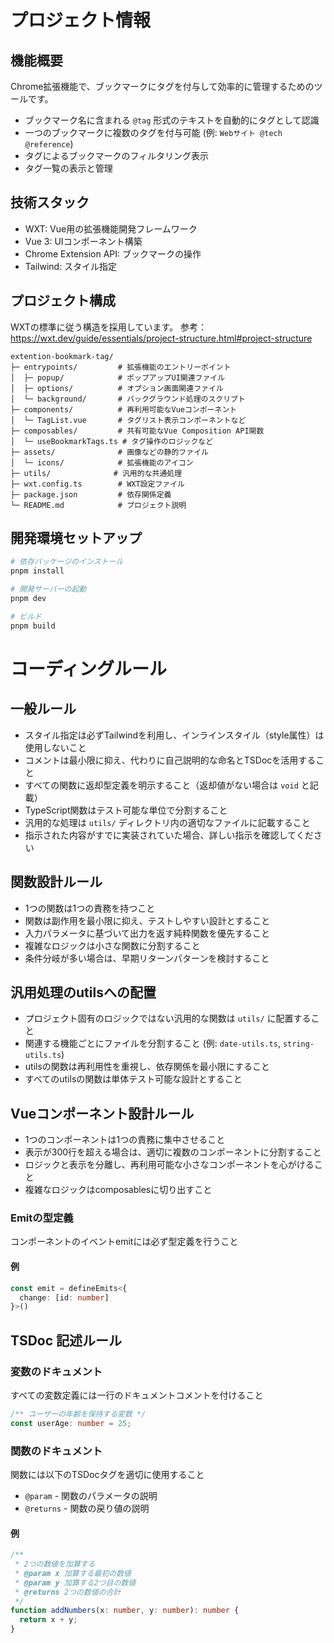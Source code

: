# プロジェクト情報

## 機能概要
Chrome拡張機能で、ブックマークにタグを付与して効率的に管理するためのツールです。
- ブックマーク名に含まれる `@tag` 形式のテキストを自動的にタグとして認識
- 一つのブックマークに複数のタグを付与可能 (例: `Webサイト @tech @reference`)
- タグによるブックマークのフィルタリング表示
- タグ一覧の表示と管理

## 技術スタック

- WXT: Vue用の拡張機能開発フレームワーク
- Vue 3: UIコンポーネント構築
- Chrome Extension API: ブックマークの操作
- Tailwind: スタイル指定

## プロジェクト構成
WXTの標準に従う構造を採用しています。
参考：https://wxt.dev/guide/essentials/project-structure.html#project-structure

```
extention-bookmark-tag/
├─ entrypoints/         # 拡張機能のエントリーポイント
│  ├─ popup/            # ポップアップUI関連ファイル
│  ├─ options/          # オプション画面関連ファイル
│  └─ background/       # バックグラウンド処理のスクリプト
├─ components/          # 再利用可能なVueコンポーネント
│  └─ TagList.vue       # タグリスト表示コンポーネントなど
├─ composables/         # 共有可能なVue Composition API関数
│  └─ useBookmarkTags.ts # タグ操作のロジックなど
├─ assets/              # 画像などの静的ファイル
│  └─ icons/            # 拡張機能のアイコン
├─ utils/              # 汎用的な共通処理
├─ wxt.config.ts        # WXT設定ファイル
├─ package.json         # 依存関係定義
└─ README.md            # プロジェクト説明
```

## 開発環境セットアップ

```bash
# 依存パッケージのインストール
pnpm install

# 開発サーバーの起動
pnpm dev

# ビルド
pnpm build
```

# コーディングルール

## 一般ルール
- スタイル指定は必ずTailwindを利用し、インラインスタイル（style属性）は使用しないこと
- コメントは最小限に抑え、代わりに自己説明的な命名とTSDocを活用すること
- すべての関数に返却型定義を明示すること（返却値がない場合は `void` と記載）
- TypeScript関数はテスト可能な単位で分割すること
- 汎用的な処理は `utils/` ディレクトリ内の適切なファイルに記載すること
- 指示された内容がすでに実装されていた場合、詳しい指示を確認してください

## 関数設計ルール
- 1つの関数は1つの責務を持つこと
- 関数は副作用を最小限に抑え、テストしやすい設計とすること
- 入力パラメータに基づいて出力を返す純粋関数を優先すること
- 複雑なロジックは小さな関数に分割すること
- 条件分岐が多い場合は、早期リターンパターンを検討すること

## 汎用処理のutilsへの配置
- プロジェクト固有のロジックではない汎用的な関数は `utils/` に配置すること
- 関連する機能ごとにファイルを分割すること (例: `date-utils.ts`, `string-utils.ts`)
- utilsの関数は再利用性を重視し、依存関係を最小限にすること
- すべてのutilsの関数は単体テスト可能な設計とすること

## Vueコンポーネント設計ルール
- 1つのコンポーネントは1つの責務に集中させること
- 表示が300行を超える場合は、適切に複数のコンポーネントに分割すること
- ロジックと表示を分離し、再利用可能な小さなコンポーネントを心がけること
- 複雑なロジックはcomposablesに切り出すこと

### Emitの型定義
コンポーネントのイベントemitには必ず型定義を行うこと

#### 例
```ts
const emit = defineEmits<{
  change: [id: number]
}>()
```

## TSDoc 記述ルール

### 変数のドキュメント
すべての変数定義には一行のドキュメントコメントを付けること
```ts
/** ユーザーの年齢を保持する変数 */
const userAge: number = 25;
```

### 関数のドキュメント
関数には以下のTSDocタグを適切に使用すること

- `@param` - 関数のパラメータの説明
- `@returns` - 関数の戻り値の説明

#### 例
```ts
/**
 * 2つの数値を加算する
 * @param x 加算する最初の数値
 * @param y 加算する2つ目の数値
 * @returns 2つの数値の合計
 */
function addNumbers(x: number, y: number): number {
  return x + y;
}
```